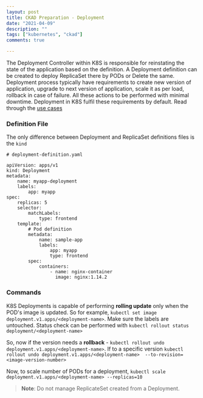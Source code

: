 ```yaml
---
layout: post
title: CKAD Preparation - Deployment
date: "2021-04-09"
description: ""
tags: ["kubernetes", "ckad"]
comments: true

---
```

<!-- Post Content -->

The Deployment Controller within K8S is responsible for reinstating the state of the application based on the definition. A Deployment definition can be created to deploy ReplicaSet there by PODs or Delete the same. Deployment process typically have requirements to create new version of application, upgrade to next version of application, scale it as per load, rollback in case of failure. All these actions to be performed with minimal downtime. Deployment in K8S fulfil these requirements by default. Read through the [use cases](https://kubernetes.io/docs/concepts/workloads/controllers/deployment/#use-case) 

### Definition File 

The only difference between Deployment and ReplicaSet definitions files is the `kind`

```
# deployment-definition.yaml 

apiVersion: apps/v1
kind: Deployment
metadata:
    name: myapp-deployment
    labels:
        app: myapp
spec:
    replicas: 5
    selector: 
        matchLabels:
            type: frontend
    template:
        # Pod definition
        metadata:
            name: sample-app
            labels:
                app: myapp
                type: frontend
        spec:
            containers:
                - name: nginx-container
                  image: nginx:1.14.2
```

### Commands

K8S Deployments is capable of performing **rolling update** only when the POD's image is updated. So for example, `kubectl set image deployment.v1.apps/<deployment-name>`. Make sure the labels are untouched. Status check can be performed with `kubectl rollout status deployment/<deployment-name>`

So, now if the version needs a **rollback** - `kubectl rollout undo deployment.v1.apps/<deployment-name>`. If to a specific version `kubectl rollout undo deployment.v1.apps/<deployment-name>  --to-revision=<image-version-number>`

Now, to scale number of PODs for a deployment, `kubectl scale deployment.v1.apps/<deployment-name> --replicas=10`

> **Note**: Do not manage ReplicateSet created from a Deployment. 

